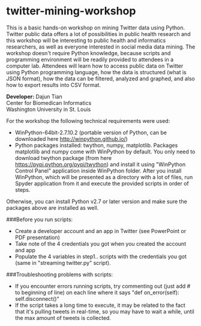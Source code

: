 # twitter-mining-workshop
This is a basic hands-on workshop on mining Twitter data using Python. Twitter public data offers a lot of possibilities in public health research and this workshop will be interesting to public health and informatics researchers, as well as everyone interested in social media data mining. The workshop doesn't require Python knowledge, because scripts and programming environment will be readily provided to attendees in a computer lab. Attendees will learn how to access public data on Twitter using Python programming language, how the data is structured (what is JSON format), how the data can be filtered, analyzed and graphed, and also how to export results into CSV format.

**Developer:** Dajun Tian
<br>Center for Biomedican Informatics
<br>Washington University in St. Louis

For the workshop the following technical requirements were used:
- WinPython-64bit-2.7.10.2 (portable version of Python, can be downloaded here http://winpython.github.io/)
- Python packages installed: twython, numpy, matplotlib. Packages matplotlib and numpy come with WinPython by default. You only need to download twython package (from here https://pypi.python.org/pypi/twython) and install it using "WinPython Control Panel" application inside WinPython folder.
After you install WinPython, which will be presented as a directory with a lot of files, run Spyder application from it and execute the provided scripts in order of steps.

Otherwise, you can install Python v2.7 or later version and make sure the packages above are installed as well.

###Before you run scripts:
- Create a developer account and an app in Twitter (see PowerPoint or PDF presentation)
- Take note of the 4 credentials you got when you created the account and app
- Populate the 4 variables in step1.. scripts with the credentials you got (same in "streaming twitter.py" script).

###Troubleshooting problems with scripts:
- If you encounter errors running scripts, try commenting out (just add # to beginning of line) on each line where it says "def on_error(self):        self.disconnect()"
- If the script takes a long time to execute, it may be related to the fact that it's pulling tweets in real-time, so you may have to wait a while, until the max amount of tweets is collected.
